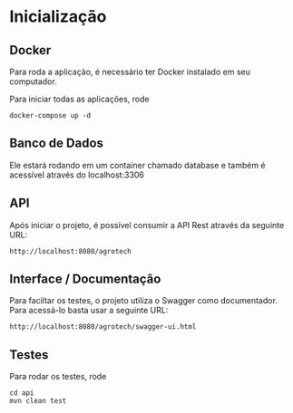 # Inicialização

## Docker
Para roda a aplicação, é necessário ter Docker instalado em seu computador.  

Para iniciar todas as aplicações, rode

```
docker-compose up -d
```
## Banco de Dados
Ele estará rodando em um container chamado database e também é acessível através do localhost:3306

## API
Após iniciar o projeto, é possível consumir a API Rest através da seguinte URL:

```
http://localhost:8080/agrotech
```

## Interface / Documentação
Para faciltar os testes, o projeto utiliza o Swagger como documentador.
Para acessá-lo basta usar a seguinte URL:

```
http://localhost:8080/agrotech/swagger-ui.html
```

## Testes
Para rodar os testes, rode

```
cd api
mvn clean test
```